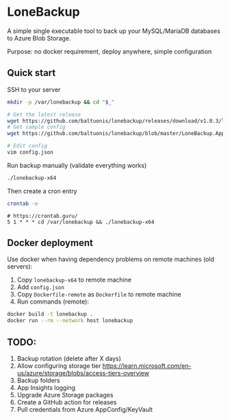 # LoneBackup

A simple single executable tool to back up your MySQL/MariaDB databases to Azure Blob Storage.

Purpose: no docker requirement, deploy anywhere, simple configuration

## Quick start

SSH to your server

```bash
mkdir -p /var/lonebackup && cd "$_"

# Get the latest release
wget https://github.com/baltuonis/lonebackup/releases/download/v1.0.3/lonebackup-x64
# Get sample config
wget https://github.com/baltuonis/lonebackup/blob/master/LoneBackup.App/config.json

# Edit config
vim config.json
```

Run backup manually (validate everything works)

```bash
./lonebackup-x64 
```

Then create a cron entry

```bash
crontab -e
```

```crontab
# https://crontab.guru/
5 1 * * * cd /var/lonebackup && ./lonebackup-x64
```

## Docker deployment 

Use docker when having dependency problems on remote machines (old servers):

1. Copy `lonebackup-x64` to remote machine
2. Add `config.json`
3. Copy `Dockerfile-remote` as `Dockerfile` to remote machine
4. Run commands (remote):

```bash
docker build -t lonebackup . 
docker run --rm --network host lonebackup 
```

## TODO:

1. Backup rotation (delete after X days)
2. Allow configuring storage tier https://learn.microsoft.com/en-us/azure/storage/blobs/access-tiers-overview
2. Backup folders
3. App Insights logging
4. Upgrade Azure Storage packages
5. Create a GitHub action for releases
6. Pull credentials from Azure AppConfig/KeyVault
